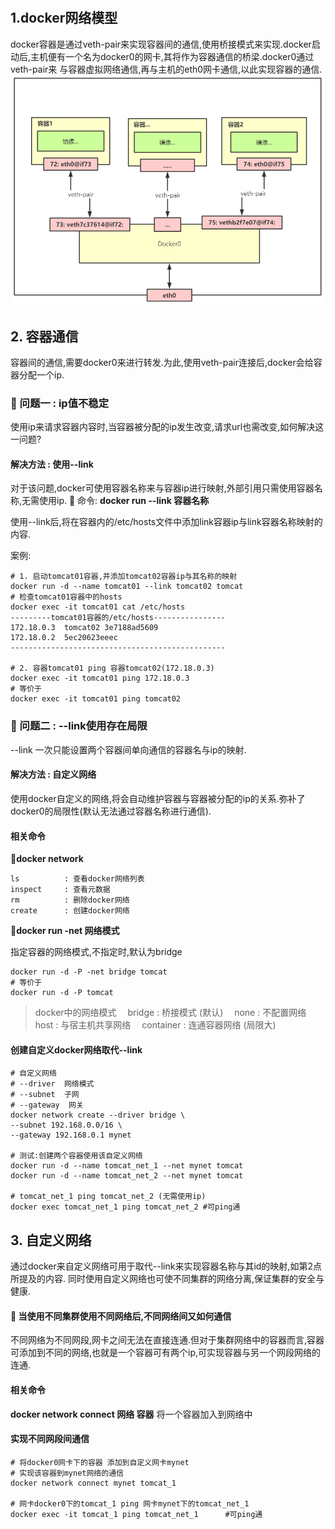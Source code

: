 #

## 1.docker网络模型

docker容器是通过veth-pair来实现容器间的通信,使用桥接模式来实现.docker启动后,主机便有一个名为docker0的网卡,其将作为容器通信的桥梁.docker0通过veth-pair来
与容器虚拟网络通信,再与主机的eth0网卡通信,以此实现容器的通信.
![2020-06-15-10-53-48](./imgs/docker网络.md/2020-06-15-10-53-48.png)

## 2. 容器通信

容器间的通信,需要docker0来进行转发.为此,使用veth-pair连接后,docker会给容器分配一个ip.

### 💭 问题一 : ip值不稳定

使用ip来请求容器内容时,当容器被分配的ip发生改变,请求url也需改变,如何解决这一问题?

#### 解决方法 : 使用--link

对于该问题,docker可使用容器名称来与容器ip进行映射,外部引用只需使用容器名称,无需使用ip.
🔹 命令: <b>docker run --link 容器名称</b>

使用--link后,将在容器内的/etc/hosts文件中添加link容器ip与link容器名称映射的内容.

案例:

```shell
# 1. 启动tomcat01容器,并添加tomcat02容器ip与其名称的映射
docker run -d --name tomcat01 --link tomcat02 tomcat
# 检查tomcat01容器中的hosts
docker exec -it tomcat01 cat /etc/hosts
---------tomcat01容器的/etc/hosts----------------
172.18.0.3	tomcat02 3e7188ad5609
172.18.0.2	5ec20623eeec
------------------------------------------------

# 2. 容器tomcat01 ping 容器tomcat02(172.18.0.3)
docker exec -it tomcat01 ping 172.18.0.3
# 等价于
docker exec -it tomcat01 ping tomcat02

```

### 💭 问题二 : --link使用存在局限

--link 一次只能设置两个容器间单向通信的容器名与ip的映射.

#### 解决方法 : 自定义网络

使用docker自定义的网络,将会自动维护容器与容器被分配的ip的关系.弥补了docker0的局限性(默认无法通过容器名称进行通信).

#### 相关命令

🔹<b>docker network</b>

    ls          : 查看docker网络列表
    inspect     : 查看元数据
    rm          : 删除docker网络
    create      : 创建docker网络

🔹<b>docker run -net 网络模式 </b>

指定容器的网络模式,不指定时,默认为bridge

```shell
docker run -d -P -net bridge tomcat
# 等价于
docker run -d -P tomcat
```

>docker中的网络模式
&emsp;bridge  : 桥接模式 (默认)
&emsp;none    : 不配置网络
&emsp;host    : 与宿主机共享网络
&emsp;container  : 连通容器网络 (局限大)

#### 创建自定义docker网络取代--link

```shell
# 自定义网络
# --driver  网络模式
# --subnet  子网
# --gateway  网关
docker network create --driver bridge \
--subnet 192.168.0.0/16 \
--gateway 192.168.0.1 mynet

# 测试:创建两个容器使用该自定义网络
docker run -d --name tomcat_net_1 --net mynet tomcat
docker run -d --name tomcat_net_2 --net mynet tomcat

# tomcat_net_1 ping tomcat_net_2 (无需使用ip)
docker exec tomcat_net_1 ping tomcat_net_2 #可ping通

```

## 3. 自定义网络

通过docker来自定义网络可用于取代--link来实现容器名称与其id的映射,如第2点所提及的内容.
同时使用自定义网络也可使不同集群的网络分离,保证集群的安全与健康.

#### 💭 当使用不同集群使用不同网络后,不同网络间又如何通信

不同网络为不同网段,网卡之间无法在直接连通.但对于集群网络中的容器而言,容器可添加到不同的网络,也就是一个容器可有两个ip,可实现容器与另一个网段网络的连通.

#### 相关命令

<b>docker network connect 网络 容器</b>
将一个容器加入到网络中

#### 实现不同网段间通信

```shell
# 将docker0网卡下的容器 添加到自定义网卡mynet
# 实现该容器到mynet网络的通信
docker network connect mynet tomcat_1

# 网卡docker0下的tomcat_1 ping 网卡mynet下的tomcat_net_1
docker exec -it tomcat_1 ping tomcat_net_1      #可ping通

```
